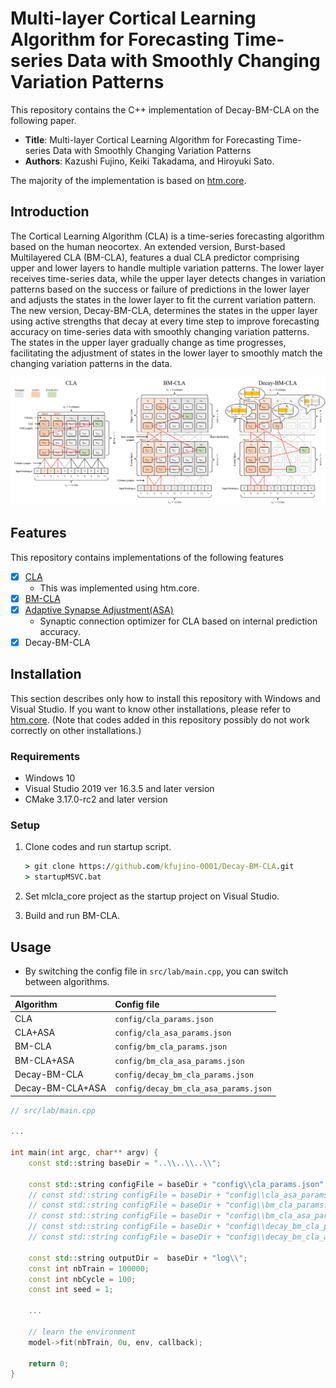 
# Multi-layer Cortical Learning Algorithm for Forecasting Time-series Data with Smoothly Changing Variation Patterns

This repository contains the C++ implementation of Decay-BM-CLA on the following paper.

- **Title**: Multi-layer Cortical Learning Algorithm for Forecasting Time-series Data with Smoothly Changing Variation Patterns
- **Authors**: Kazushi Fujino, Keiki Takadama, and Hiroyuki Sato.

The majority of the implementation is based on [htm.core](https://github.com/htm-community/htm.core).


## Introduction

The Cortical Learning Algorithm (CLA) is a time-series forecasting algorithm based on the human neocortex. An extended version, Burst-based Multilayered CLA (BM-CLA), features a dual CLA predictor comprising upper and lower layers to handle multiple variation patterns. The lower layer receives time-series data, while the upper layer detects changes in variation patterns based on the success or failure of predictions in the lower layer and adjusts the states in the lower layer to fit the current variation pattern. The new version, Decay-BM-CLA, determines the states in the upper layer using active strengths that decay at every time step to improve forecasting accuracy on time-series data with smoothly changing variation patterns. The states in the upper layer gradually change as time progresses, facilitating the adjustment of states in the lower layer to smoothly match the changing variation patterns in the data.

![alt](docs/images/cla-family.png)

## Features

This repository contains implementations of the following features

- [x] [CLA](https://www.jstage.jst.go.jp/article/jaciii/25/4/25_450/_article/-char/ja/)
  - This was implemented using htm.core.
- [x] [BM-CLA](https://www.jstage.jst.go.jp/article/jsp/27/4/27_69/_article/-char/ja/)
- [x] [Adaptive Synapse Adjustment(ASA)](https://ieeexplore.ieee.org/document/10002035)
  - Synaptic connection optimizer for CLA based on internal prediction accuracy.
- [x] Decay-BM-CLA

## Installation

This section describes only how to install this repository with Windows and Visual Studio. If you want to know other installations, please refer to [htm.core](https://github.com/htm-community/htm.core). (Note that codes added in this repository possibly do not work correctly on other installations.)

### Requirements
- Windows 10
- Visual Studio 2019 ver 16.3.5 and later version
- CMake 3.17.0-rc2 and later version

### Setup

1. Clone codes and run startup script.
	```cmd
	> git clone https://github.com/kfujino-0001/Decay-BM-CLA.git
	> startupMSVC.bat
	```

2. Set mlcla_core project as the startup project on Visual Studio.
3. Build and run BM-CLA.

## Usage

- By switching the config file in `src/lab/main.cpp`, you can switch between algorithms.

|Algorithm|Config file|
|:--|:--|
|CLA|`config/cla_params.json`|
|CLA+ASA|`config/cla_asa_params.json`|
|BM-CLA|`config/bm_cla_params.json`|
|BM-CLA+ASA|`config/bm_cla_asa_params.json`|
|Decay-BM-CLA|`config/decay_bm_cla_params.json`|
|Decay-BM-CLA+ASA|`config/decay_bm_cla_asa_params.json`|

```c++
// src/lab/main.cpp

...

int main(int argc, char** argv) {
	const std::string baseDir = "..\\..\\..\\";

	const std::string configFile = baseDir + "config\\cla_params.json"; // cla
	// const std::string configFile = baseDir + "config\\cla_asa_params.json"; // cla + asa
	// const std::string configFile = baseDir + "config\\bm_cla_params.json"; // bm-cla
	// const std::string configFile = baseDir + "config\\bm_cla_asa_params.json"; // bm-cla + asa
	// const std::string configFile = baseDir + "config\\decay_bm_cla_params.json"; // decay-bm-cla
	// const std::string configFile = baseDir + "config\\decay_bm_cla_asa_params.json"; // decay-bm-cla + asa

	const std::string outputDir =  baseDir + "log\\";
	const int nbTrain = 100000;
	const int nbCycle = 100;
	const int seed = 1;

	...
	
	// learn the environment
	model->fit(nbTrain, 0u, env, callback);

	return 0;
}
```
